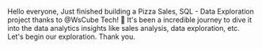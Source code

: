 Hello everyone,
Just finished building a Pizza Sales, SQL - Data Exploration project thanks to @WsCube Tech! 🚀 It's been a incredible journey to dive it into the data analytics insights like sales analysis, data exploration, etc.
Let's begin our exploration.
Thank you.
